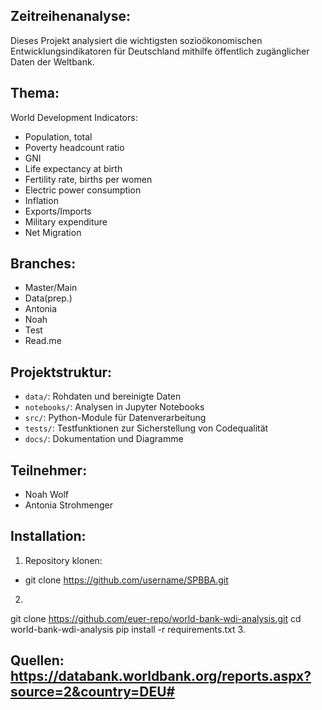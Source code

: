 ## Zeitreihenanalyse:

Dieses Projekt analysiert die wichtigsten sozioökonomischen Entwicklungsindikatoren für Deutschland mithilfe öffentlich zugänglicher Daten der Weltbank.

## Thema:
World Development Indicators: 

- Population, total
- Poverty headcount ratio
- GNI
- Life expectancy at birth
- Fertility rate, births per women
- Electric power consumption
- Inflation
- Exports/Imports
- Military expenditure
- Net Migration

## Branches:
- Master/Main
- Data(prep.)
- Antonia
- Noah
- Test
- Read.me

## Projektstruktur:
- `data/`: Rohdaten und bereinigte Daten
- `notebooks/`: Analysen in Jupyter Notebooks
- `src/`: Python-Module für Datenverarbeitung
- `tests/`: Testfunktionen zur Sicherstellung von Codequalität
- `docs/`: Dokumentation und Diagramme
  
## Teilnehmer:
- Noah Wolf
- Antonia Strohmenger
  
## Installation:
1. Repository klonen:
- git clone https://github.com/username/SPBBA.git
2. ```bash
git clone https://github.com/euer-repo/world-bank-wdi-analysis.git
cd world-bank-wdi-analysis
pip install -r requirements.txt
3.

## Quellen: https://databank.worldbank.org/reports.aspx?source=2&country=DEU#
